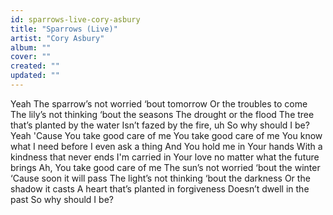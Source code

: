 ```yaml
---
id: sparrows-live-cory-asbury
title: "Sparrows (Live)"
artist: "Cory Asbury"
album: ""
cover: ""
created: ""
updated: ""
---
```


Yeah
The sparrow’s not worried ‘bout tomorrow
Or the troubles to come
The lily’s not thinking ‘bout the seasons
The drought or the flood
The tree that’s planted by the water
Isn’t fazed by the fire, uh
So why should I be?
Yeah
'Cause You take good care of me
You take good care of me
You know what I need before I even ask a thing
And You hold me in Your hands
With a kindness that never ends
I'm carried in Your love no matter what the future brings
Ah, You take good carе of me
The sun’s not worried ‘bout thе winter
‘Cause soon it will pass
The light’s not thinking ‘bout the darkness
Or the shadow it casts
A heart that’s planted in forgiveness
Doesn’t dwell in the past
So why should I be?